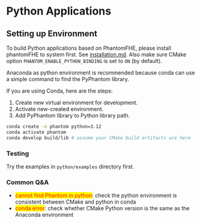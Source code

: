 # Python Applications

## Setting up Environment

To build Python applications based on PhantomFHE, please install phantomFHE to system first. See [installation.md](../installation.md "mention"). Also make sure CMake option `PHANTOM_ENABLE_PYTHON_BINDING` is set to `ON` (by default).

Anaconda as python environment is recommended because conda can use a simple command to find the PyPhantom library.

If you are using Conda, here are the steps:

1. Create new virtual environment for development.
2. Activate new-created environment.
3. Add PyPhantom library to Python library path.

```bash
conda create -n phantom python=3.12
conda activate phantom
conda develop build/lib # assume your CMake build artifacts are here
```

### Testing

Try the examples in `python/examples` directory first.

### Common Q\&A

* <mark style="color:red;">cannot find Phantom in python</mark>: check the python environment is consistent between CMake and python in conda
* <mark style="color:red;">conda error</mark>: check whether CMake Python version is the same as the Anaconda environment



